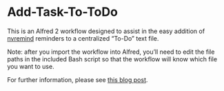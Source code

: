 Add-Task-To-ToDo
========

This is an Alfred 2 workflow designed to assist in the easy addition of [nvremind](http://brettterpstra.com/2013/06/01/nvremind-automatic-reminders-for-nvalt/) reminders to a centralized “To-Do” text file. 

Note: after you import the workflow into Alfred, you’ll need to edit the file paths in the included Bash script so that the workflow will know which file you want to use.

For further information, please see [this blog post]().